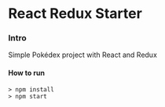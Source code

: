 # React Redux Starter

### Intro

Simple Pokédex project with React and Redux

#### How to run

```
> npm install
> npm start

```
